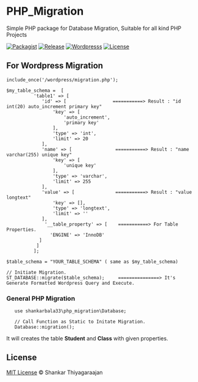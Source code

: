# PHP_Migration
Simple PHP package for Database Migration, Suitable for all kind PHP Projects

[![Packagist](https://img.shields.io/badge/Packagist-v0.9-blue.svg)](https://packagist.org/packages/shankarbala33/php_migration)
[![Release](https://img.shields.io/badge/Release-v0.9-brightgreen.svg)](https://github.com/shankarThiyagaraajan/PHP_Migration/releases)
[![Wordpresss](https://img.shields.io/badge/Wordpress-v4.7.1%20Tested-brightgreen.svg)](https://github.com/shankarThiyagaraajan/PHP_Migration/releases)
[![License](https://img.shields.io/badge/License-MIT-blue.svg)](https://github.com/shankarThiyagaraajan/PHP_Migration/blob/master/LICENSE)

## For Wordpress Migration
    
    include_once('/wordpress/migration.php');
    
    $my_table_schema =  [
              'table1' => [
                 'id' => [                 ===========> Result : "id int(20) auto_increment primary key"
                     'key' => [
                         'auto_increment',
                         'primary key'
                     ],
                     'type' => 'int',
                     'limit' => 20
                 ],
                 'name' => [                ===========> Result : "name varchar(255) unique key"
                     'key' => [
                         'unique key'
                     ],
                     'type' => 'varchar',
                     'limit' => 255
                 ],
                 'value' => [               ===========> Result : "value longtext"
                     'key' => [],
                     'type' => 'longtext',
                     'limit' => ''
                 ],
                  '__table_property' => [    ===========> For Table Properties.
                    'ENGINE' => 'InnoDB'
                ]
               ]
              ];
    
    $table_schema = "YOUR_TABLE_SCHEMA" ( same as $my_table_schema)
    
    // Initiate Migration.
    ST_DATABASE::migrate($table_schema);     ===============> It's Generate Formatted Wordpress Query and Execute.
                                                             

      
### General PHP Migration
 
       use shankarbala33\php_migration\Database;
       
       // Call Function as Static to Initate Migration.
       Database::migration();
        
It will creates the table **Student** and **Class** with given properties.


## License  
[MIT License](https://github.com/shankarThiyagaraajan/PHP_Migration/blob/master/LICENSE) © Shankar Thiyagaraajan
